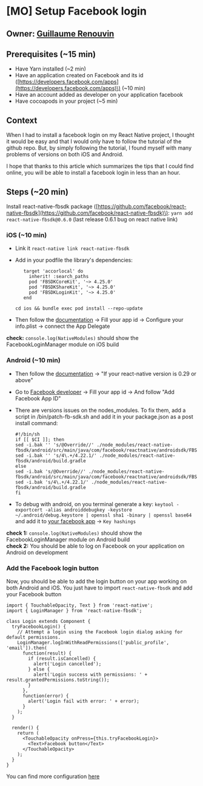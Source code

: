 # \[MO\] Setup Facebook login

## Owner: [Guillaume Renouvin](http://github.com/GuillaumeRenouvin/)

## Prerequisites \(~15 min\)

* Have Yarn installed \(~2 min\)
* Have an application created on Facebook and its id \([https://developers.facebook.com/apps](https://developers.facebook.com/apps)\) \(~10 min\)
* Have an account added as developer on your application facebook
* Have cocoapods in your project \(~5 min\)

## Context

When I had to install a facebook login on my React Native project, I thought it would be easy and that I would only have to follow the tutorial of the github repo. But, by simply following the tutorial, I found myself with many problems of versions on both iOS and Android.

I hope that thanks to this article which summarizes the tips that I could find online, you will be able to install a facebook login in less than an hour.

## Steps \(~20 min\)

Install react-native-fbsdk package \([https://github.com/facebook/react-native-fbsdk](https://github.com/facebook/react-native-fbsdk)\): `yarn add react-native-fbsdk@0.6.0` \(last release 0.6.1 bug on react native link\)

### iOS \(~10 min\)

* Link it `react-native link react-native-fbsdk`
* Add in your podfile the library's dependencies:

  ```text
     target 'accorlocal' do
       inherit! :search_paths
       pod 'FBSDKCoreKit', '~> 4.25.0'
       pod 'FBSDKShareKit', '~> 4.25.0'
       pod 'FBSDKLoginKit', '~> 4.25.0'
     end
  ```

     `cd ios && bundle exec pod install --repo-update`

* Then follow the [documentation](https://developers.facebook.com/quickstarts/?platform=ios) -&gt; Fill your app id -&gt; Configure your info.plist -&gt; connect the App Delegate  

**check:** `console.log(NativeModules)` should show the FacebookLoginManager module on iOS build

### Android \(~10 min\)

* Then follow the [documentation](https://github.com/facebook/react-native-fbsdk#31-android-project) -&gt; "If your react-native version is 0.29 or above"
* Go to [Facebook developer](https://developers.facebook.com/quickstarts/?platform=android) -&gt; Fill your app id -&gt; And follow "Add Facebook App ID"
* There are versions issues on the nodes\_modules. To fix them, add a script in /bin/patch-fb-sdk.sh and add it in your package.json as a post install command:

  ```text
  #!/bin/sh
  if [[ $CI ]]; then
  sed -i.bak '' 's/@Override//' ./node_modules/react-native-fbsdk/android/src/main/java/com/facebook/reactnative/androidsdk/FBSDKPackage.java
  sed -i.bak '' 's/4\.+/4.22.1/' ./node_modules/react-native-fbsdk/android/build.gradle
  else
  sed -i.bak 's/@Override//' ./node_modules/react-native-fbsdk/android/src/main/java/com/facebook/reactnative/androidsdk/FBSDKPackage.java
  sed -i.bak 's/4\.+/4.22.1/' ./node_modules/react-native-fbsdk/android/build.gradle
  fi
  ```

* To debug with android, on you terminal generate a key: `keytool -exportcert -alias androiddebugkey -keystore ~/.android/debug.keystore | openssl sha1 -binary | openssl base64` and add it to  [your facebook app](https://developers.facebook.com/apps/1806939376263478/settings/) -&gt; `Key hashings`

**check 1:** `console.log(NativeModules)` should show the FacebookLoginManager module on Android build  
**check 2:** You should be able to log on Facebook on your application on Android on development

### Add the Facebook login button

Now, you should be able to add the login button on your app working on both Android and iOS. You just have to import `react-native-fbsdk` and add your Facebook button

```text
import { TouchableOpacity, Text } from 'react-native';
import { LoginManager } from 'react-native-fbsdk';

class Login extends Component {
  tryFacebookLogin() {
    // Attempt a login using the Facebook login dialog asking for default permissions.
    LoginManager.logInWithReadPermissions(['public_profile', 'email']).then(
      function(result) {
        if (result.isCancelled) {
          alert('Login cancelled');
        } else {
          alert('Login success with permissions: ' + result.grantedPermissions.toString());
        }
      },
      function(error) {
        alert('Login fail with error: ' + error);
      }
    );
  }

  render() {
    return (
      <TouchableOpacity onPress={this.tryFacebookLogin}>
        <Text>Facebook button</Text>
      </TouchableOpacity>
    );
  }
}
```

You can find more configuration [here](https://github.com/facebook/react-native-fbsdk#login)

